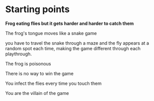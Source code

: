 # Starting points


**Frog eating flies but it gets harder and harder to catch them**

The frog's tongue moves like a snake game

you have to travel the snake through a maze and the fly appears at a random spot each time, making the game different through each playthrough.

The frog is poisonous

There is no way to win the game

You infect the flies every time you touch them

You are the villain of the game